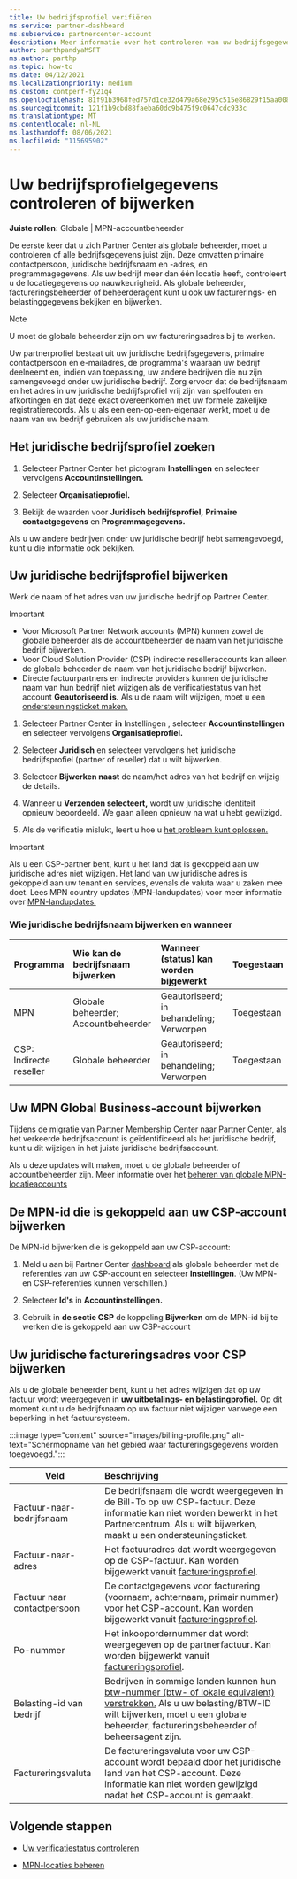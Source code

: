 ```yaml
---
title: Uw bedrijfsprofiel verifiëren
ms.service: partner-dashboard
ms.subservice: partnercenter-account
description: Meer informatie over het controleren van uw bedrijfsgegevens, zoals de primaire contactpersoon, het adres en de programmagegevens. U kunt ook uw juridische en factureringsadressen bijwerken.
author: parthpandyaMSFT
ms.author: parthp
ms.topic: how-to
ms.date: 04/12/2021
ms.localizationpriority: medium
ms.custom: contperf-fy21q4
ms.openlocfilehash: 81f91b3968fed757d1ce32d479a68e295c515e86829f15aa00832890ec16672c
ms.sourcegitcommit: 121f1b9cbd88faeba60dc9b475f9c0647cdc933c
ms.translationtype: MT
ms.contentlocale: nl-NL
ms.lasthandoff: 08/06/2021
ms.locfileid: "115695902"
---
```

# <a name="verify-or-update-your-company-profile-information"></a>Uw bedrijfsprofielgegevens controleren of bijwerken 

**Juiste rollen:** Globale | MPN-accountbeheerder

De eerste keer dat u zich Partner Center als globale beheerder, moet u controleren of alle bedrijfsgegevens juist zijn. Deze omvatten primaire contactpersoon, juridische bedrijfsnaam en -adres, en programmagegevens. Als uw bedrijf meer dan één locatie heeft, controleert u de locatiegegevens op nauwkeurigheid. Als globale beheerder, factureringsbeheerder of beheerderagent kunt u ook uw facturerings- en belastinggegevens bekijken en bijwerken.

> [!NOTE]
> U moet de globale beheerder zijn om uw factureringsadres bij te werken.

Uw partnerprofiel bestaat uit uw juridische bedrijfsgegevens, primaire contactpersoon en e-mailadres, de programma's waaraan uw bedrijf deelneemt en, indien van toepassing, uw andere bedrijven die nu zijn samengevoegd onder uw juridische bedrijf. Zorg ervoor dat de bedrijfsnaam en het adres in uw juridische bedrijfsprofiel vrij zijn van spelfouten en afkortingen en dat deze exact overeenkomen met uw formele zakelijke registratierecords. Als u als een een-op-een-eigenaar werkt, moet u de naam van uw bedrijf gebruiken als uw juridische naam.


## <a name="locate-the-legal-business-profile"></a>Het juridische bedrijfsprofiel zoeken

1. Selecteer Partner Center het pictogram **Instellingen** en selecteer vervolgens **Accountinstellingen.**
 
1. Selecteer **Organisatieprofiel.** 

2. Bekijk de waarden voor **Juridisch bedrijfsprofiel,** **Primaire contactgegevens** en **Programmagegevens.**

Als u uw andere bedrijven onder uw juridische bedrijf hebt samengevoegd, kunt u die informatie ook bekijken. 

## <a name="update-your-legal-business-profile"></a>Uw juridische bedrijfsprofiel bijwerken 

Werk de naam of het adres van uw juridische bedrijf op Partner Center.

>[!Important]
>- Voor Microsoft Partner Network accounts (MPN) kunnen zowel de globale beheerder als de accountbeheerder de naam van het juridische bedrijf bijwerken.
>- Voor Cloud Solution Provider (CSP) indirecte reselleraccounts kan alleen de globale beheerder de naam van het juridische bedrijf bijwerken. 
>- Directe factuurpartners en indirecte providers kunnen de juridische naam van hun bedrijf niet wijzigen als de verificatiestatus van het account **Geautoriseerd is.** Als u de naam wilt wijzigen, moet u een [ondersteuningsticket maken.](https://partner.microsoft.com/dashboard/support/servicerequests/create?stage=2&topicid=eb74583c-61b3-2124-bffc-00920e0ae772)



1. Selecteer Partner Center **in** Instellingen , selecteer **Accountinstellingen** en selecteer vervolgens **Organisatieprofiel.**

2. Selecteer **Juridisch** en selecteer vervolgens het juridische bedrijfsprofiel (partner of reseller) dat u wilt bijwerken.

1. Selecteer **Bijwerken naast** de naam/het adres van het bedrijf en wijzig de details.
 
1. Wanneer u **Verzenden selecteert,** wordt uw juridische identiteit opnieuw beoordeeld. We gaan alleen opnieuw na wat u hebt gewijzigd.

1. Als de verificatie mislukt, leert u hoe u [het probleem kunt oplossen.](verification-responses.md)

>[!Important]
>Als u een CSP-partner bent, kunt u het land dat is gekoppeld aan uw juridische adres niet wijzigen. Het land van uw juridische adres is gekoppeld aan uw tenant en services, evenals de valuta waar u zaken mee doet. Lees MPN country updates (MPN-landupdates) voor meer informatie over [MPN-landupdates.](manage-locations.md#change-country-of-partner-global-account)


### <a name="who-can-update-legal-business-name-and-when"></a>Wie juridische bedrijfsnaam bijwerken en wanneer

|**Programma**|**Wie kan de bedrijfsnaam bijwerken**|**Wanneer (status) kan worden bijgewerkt**|**Toegestaan**|
|---------------------|:-------------------------------|:------------|:-----------------|
MPN|Globale beheerder; Accountbeheerder|Geautoriseerd; in behandeling; Verworpen| Toegestaan|
|CSP: Indirecte reseller|Globale beheerder|Geautoriseerd; in behandeling; Verworpen| Toegestaan|


## <a name="update-your-mpn-global-business-account"></a>Uw MPN Global Business-account bijwerken

Tijdens de migratie van Partner Membership Center naar Partner Center, als het verkeerde bedrijfsaccount is geïdentificeerd als het juridische bedrijf, kunt u dit wijzigen in het juiste juridische bedrijfsaccount.

Als u deze updates wilt maken, moet u de globale beheerder of accountbeheerder zijn. Meer informatie over het [beheren van globale MPN-locatieaccounts](manage-locations.md)


## <a name="update-your-mpn-id-associated-with-your-csp-account"></a>De MPN-id die is gekoppeld aan uw CSP-account bijwerken

De MPN-id bijwerken die is gekoppeld aan uw CSP-account:

1. Meld u aan bij Partner Center [dashboard](https://partner.microsoft.com/dashboard/home) als globale beheerder met de referenties van uw CSP-account en selecteer **Instellingen**. (Uw MPN- en CSP-referenties kunnen verschillen.)
 
1. Selecteer **Id's** in **Accountinstellingen.**

1. Gebruik in **de sectie CSP** de koppeling **Bijwerken** om de MPN-id bij te werken die is gekoppeld aan uw CSP-account 


## <a name="update-your-csp-legal-billing-address"></a>Uw juridische factureringsadres voor CSP bijwerken

Als u de globale beheerder bent, kunt u het adres wijzigen dat op uw factuur wordt weergegeven in **uw uitbetalings- en belastingprofiel.** Op dit moment kunt u de bedrijfsnaam op uw factuur niet wijzigen vanwege een beperking in het factuursysteem.

:::image type="content" source="images/billing-profile.png" alt-text="Schermopname van het gebied waar factureringsgegevens worden toegevoegd.":::

|**Veld**  |**Beschrijving**|  
|---------------------|:------------------|
|Factuur-naar-bedrijfsnaam|De bedrijfsnaam die wordt weergegeven in de Bill-To op uw CSP-factuur.  Deze informatie kan niet worden bewerkt in het Partnercentrum.  Als u wilt bijwerken, maakt u een ondersteuningsticket.|
|Factuur-naar-adres|Het factuuradres dat wordt weergegeven op de CSP-factuur. Kan worden bijgewerkt vanuit [factureringsprofiel](https://partner.microsoft.com/dashboard/account/v3/accountsettings/billingprofile#commercial).|
|Factuur naar contactpersoon|De contactgegevens voor facturering (voornaam, achternaam, primair nummer) voor het CSP-account.  Kan worden bijgewerkt vanuit [factureringsprofiel](https://partner.microsoft.com/dashboard/account/v3/accountsettings/billingprofile#commercial).|
|Po-nummer|Het inkoopordernummer dat wordt weergegeven op de partnerfactuur. Kan worden bijgewerkt vanuit [factureringsprofiel](https://partner.microsoft.com/dashboard/account/v3/accountsettings/billingprofile#commercial).|
|Belasting-id van bedrijf|Bedrijven in sommige landen kunnen hun [btw-nummer (btw- of lokale equivalent) verstrekken.](./organization-tax-info.md) Als u uw belasting/BTW-ID wilt bijwerken, moet u een globale beheerder, factureringsbeheerder of beheersagent zijn.|
|Factureringsvaluta|De factureringsvaluta voor uw CSP-account wordt bepaald door het juridische land van het CSP-account.  Deze informatie kan niet worden gewijzigd nadat het CSP-account is gemaakt.|

## <a name="next-steps"></a>Volgende stappen

- [Uw verificatiestatus controleren](verification-responses.md)

- [MPN-locaties beheren](manage-locations.md)
